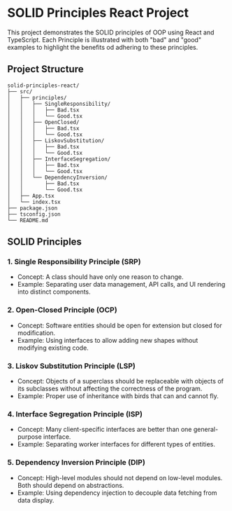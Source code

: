 # SOLID Principles React Project

This project demonstrates the SOLID principles of OOP using React and TypeScript. Each Principle is illustrated with both "bad" and "good" examples to highlight the benefits od adhering to these principles.

## Project Structure

```
solid-principles-react/
├── src/
│   ├── principles/
│   │   ├── SingleResponsibility/
│   │   │   ├── Bad.tsx
│   │   │   └── Good.tsx
│   │   ├── OpenClosed/
│   │   │   ├── Bad.tsx
│   │   │   └── Good.tsx
│   │   ├── LiskovSubstitution/
│   │   │   ├── Bad.tsx
│   │   │   └── Good.tsx
│   │   ├── InterfaceSegregation/
│   │   │   ├── Bad.tsx
│   │   │   └── Good.tsx
│   │   └── DependencyInversion/
│   │       ├── Bad.tsx
│   │       └── Good.tsx
│   ├── App.tsx
│   └── index.tsx
├── package.json
├── tsconfig.json
└── README.md
```

## SOLID Principles

### 1. Single Responsibility Principle (SRP)

- Concept: A class should have only one reason to change.
- Example: Separating user data management, API calls, and UI rendering into distinct components.

### 2. Open-Closed Principle (OCP)

- Concept: Software entities should be open for extension but closed for modification.
- Example: Using interfaces to allow adding new shapes without modifying existing code.

### 3. Liskov Substitution Principle (LSP)

- Concept: Objects of a superclass should be replaceable with objects of its subclasses without affecting the correctness of the program.
- Example: Proper use of inheritance with birds that can and cannot fly.

### 4. Interface Segregation Principle (ISP)

- Concept: Many client-specific interfaces are better than one general-purpose interface.
- Example: Separating worker interfaces for different types of entities.

### 5. Dependency Inversion Principle (DIP)

- Concept: High-level modules should not depend on low-level modules. Both should depend on abstractions.
- Example: Using dependency injection to decouple data fetching from data display.
